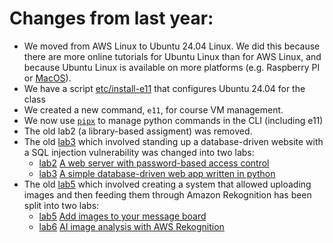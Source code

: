Changes from last year:
=======================
* We moved from AWS Linux to Ubuntu 24.04 Linux. We did this because there are more online tutorials for Ubuntu Linux than for AWS Linux, and because Ubuntu Linux is available on more platforms (e.g. Raspberry PI or [MacOS](https://dev.to/ryfazrin/how-to-run-ubuntu-on-macos-like-wsl-wsl-style-experience-4cd4)).
* We have a script [etc/install-e11](../etc/install-e11) that configures Ubuntu 24.04 for the class
* We created a new command, `e11`, for course VM management.
* We now use [`pipx`](https://pipx.pypa.io/latest/) to manage python commands in the CLI (including e11)
* The old lab2 (a library-based assigment) was removed.
* The old [lab3](https://github.com/Harvard-CSCI-E-11/spring25/tree/main/lab3) which involved standing up a database-driven website with a SQL injection vulnerability was changed into two labs:
  - [lab2](lab2/) [A web server with password-based access control](https://docs.google.com/document/d/1-3Wrh1coGqYvgfIbGvei8lw3XJQod85zzuvfdMStsvs/edit?tab=t.0)
  - [lab3](lab3/) [A simple database-driven web app written in python](https://docs.google.com/document/d/1pOeS03gJRGaUTezjs4-K6loY3SoVx4xRYk6Prj7WClU/edit?tab=t.0)
* The old [lab5](https://github.com/Harvard-CSCI-E-11/spring25/tree/main/lab5) which involved creating a system that allowed uploading images and then feeding them through Amazon Rekognition has been split into two labs:
  - [lab5](lab5/) [Add images to your message board](https://docs.google.com/document/d/1CW48xvpbEE9xPs_6_2cQjOQ4A7xvWgoWCEMgkPjNDuc/edit?usp=drive_web&ouid=114142951656037982317)
  - [lab6](lab6/) [AI image analysis with AWS Rekognition](https://docs.google.com/document/d/1aRFFRaWmMrmgn3ONQDGhYghC-823GbGzAP-7qdt5E0U/edit?tab=t.0)
